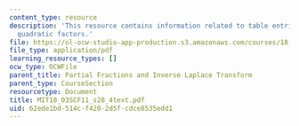 ```yaml
---
content_type: resource
description: 'This resource contains information related to table entries: repeated
  quadratic factors.'
file: https://ol-ocw-studio-app-production.s3.amazonaws.com/courses/18-03sc-differential-equations-fall-2011/62ede1bd514cf4202d5fcdce8535edd1_MIT18_03SCF11_s28_4text.pdf
file_type: application/pdf
learning_resource_types: []
ocw_type: OCWFile
parent_title: Partial Fractions and Inverse Laplace Transform
parent_type: CourseSection
resourcetype: Document
title: MIT18_03SCF11_s28_4text.pdf
uid: 62ede1bd-514c-f420-2d5f-cdce8535edd1
---
```

